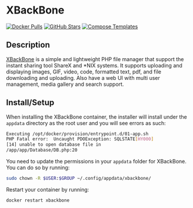 # XBackBone

[![Docker Pulls](https://img.shields.io/docker/pulls/pe46dro/xbackbone-docker?style=flat-square&color=607D8B&label=docker%20pulls&logo=docker)](https://hub.docker.com/r/pe46dro/xbackbone-docker)
[![GitHub Stars](https://img.shields.io/github/stars/Pe46dro/XBackBone-docker?style=flat-square&color=607D8B&label=github%20stars&logo=github)](https://github.com/Pe46dro/XBackBone-docker)
[![Compose Templates](https://img.shields.io/static/v1?style=flat-square&color=607D8B&label=compose&message=templates)](https://github.com/GhostWriters/DockSTARTer/tree/master/compose/.apps/xbackbone)

## Description

[XBackBone]((https://sergix44.github.io/XBackBone/)) is a simple and lightweight PHP file manager that support the instant sharing tool ShareX and *NIX systems. It supports uploading and displaying images, GIF, video, code, formatted text, pdf, and file downloading and uploading. Also have a web UI with multi user management, media gallery and search support.

## Install/Setup

When installing the XBackBone container, the installer will install under the `appdata` directory as the root user and you will see errors as such:

```bash
Executing /opt/docker/provision/entrypoint.d/01-app.sh
PHP Fatal error:  Uncaught PDOException: SQLSTATE[HY000]
[14] unable to open database file in
/app/app/Database/DB.php:20
```

You need to update the permissions in your `appdata` folder for XBackBone. You can do so by running:

```bash
sudo chown -R $USER:$GROUP ~/.config/appdata/xbackbone/
```

Restart your container by running:

```bash
docker restart xbackbone
```

